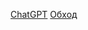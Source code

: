 [ChatGPT](https://chat.openai.com/)
[Обход](https://www.youtube.com/watch?v=qk7cinI2uhY&ab_channel=%D0%90%D0%BB%D0%B5%D0%BA%D1%81%D0%B0%D0%BD%D0%B4%D1%80%D0%9A%D0%BB%D1%8E%D0%B5%D0%B2)

